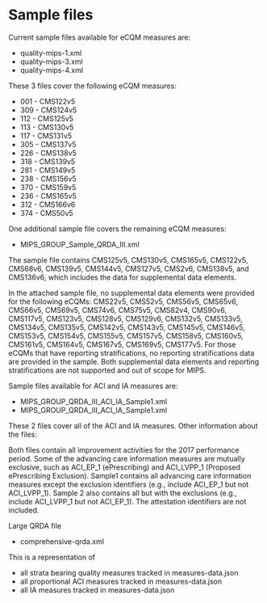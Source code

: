 # Sample files

Current sample files available for eCQM measures are:

* quality-mips-1.xml
* quality-mips-3.xml
* quality-mips-4.xml

These 3 files cover the following eCQM measures:

* 001 - CMS122v5
* 309 - CMS124v5
* 112 - CMS125v5
* 113 - CMS130v5
* 117 - CMS131v5
* 305 - CMS137v5
* 226 - CMS138v5
* 318 - CMS139v5
* 281 - CMS149v5
* 238 - CMS156v5
* 370 - CMS159v5
* 236 - CMS165v5
* 312 - CMS166v6
* 374 - CMS50v5

One additional sample file covers the remaining eCQM measures:

* MIPS_GROUP_Sample_QRDA_III.xml

The sample file contains CMS125v5, CMS130v5, CMS165v5, CMS122v5, CMS68v6, CMS139v5, CMS144v5, CMS127v5, CMS2v6, CMS138v5, and CMS136v6, which includes the data for supplemental data elements.

In the attached sample file, no supplemental data elements were provided for the following eCQMs: CMS22v5, CMS52v5, CMS56v5, CMS65v6, CMS66v5, CMS69v5, CMS74v6, CMS75v5, CMS82v4, CMS90v6, CMS117v5, CMS123v5, CMS128v5, CMS129v6, CMS132v5, CMS133v5, CMS134v5, CMS135v5, CMS142v5, CMS143v5, CMS145v5, CMS146v5, CMS153v5, CMS154v5, CMS155v5, CMS157v5, CMS158v5, CMS160v5, CMS161v5, CMS164v5, CMS167v5, CMS169v5, CMS177v5. For those eCQMs that have reporting stratifications, no reporting stratifications data are provided in the sample. Both supplemental data elements and reporting stratifications are not supported and out of scope for MIPS.

Sample files available for ACI and IA measures are:

* MIPS_GROUP_QRDA_III_ACI_IA_Sample1.xml
* MIPS_GROUP_QRDA_III_ACI_IA_Sample1.xml

These 2 files cover all of the ACI and IA measures.
Other information about the files:

Both files contain all improvement activities for the 2017 performance period.
Some of the advancing care information measures are mutually exclusive, such as ACI_EP_1
(ePrescribing) and ACI_LVPP_1 (Proposed ePrescribing Exclusion). Sample1 contains all
advancing care information measures except the exclusion identifiers (e.g.,
include ACI_EP_1 but not ACI_LVPP_1). Sample 2 also contains all but with the
exclusions (e.g., include ACI_LVPP_1 but not ACI_EP_1). The attestation identifiers
are not included.

Large QRDA file

* comprehensive-qrda.xml

This is a representation of
* all strata bearing quality measures tracked in measures-data.json
* all proportional ACI measures tracked in measures-data.json
* all IA measures tracked in measures-data.json
